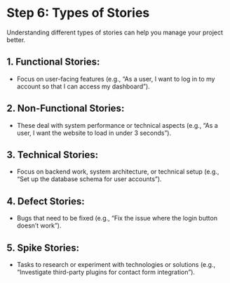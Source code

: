 # Step 6: Types of Stories

Understanding different types of stories can help you manage your project better.

## 1. Functional Stories:
- Focus on user-facing features (e.g., “As a user, I want to log in to my account so that I can access my dashboard”).

## 2. Non-Functional Stories:
- These deal with system performance or technical aspects (e.g., “As a user, I want the website to load in under 3 seconds”).

## 3. Technical Stories:
- Focus on backend work, system architecture, or technical setup (e.g., “Set up the database schema for user accounts”).

## 4. Defect Stories:
- Bugs that need to be fixed (e.g., “Fix the issue where the login button doesn’t work”).

## 5. Spike Stories:
- Tasks to research or experiment with technologies or solutions (e.g., “Investigate third-party plugins for contact form integration”).
